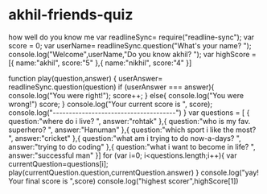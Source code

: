 # akhil-friends-quiz
 how well do you know me
 var readlineSync= require("readline-sync");
var score = 0;
var userName= readlineSync.question("What's your name? ");
console.log("Welcome",userName,"Do you know akhil? ");
var highScore = [{
  name:"akhil",
  score:"5"
},{
  name:"nikhil",
  score:"4"
}]

function play(question,answer) {
  userAnswer= readlineSync.question(question) 
  if (userAnswer === answer){
    console.log("You were right!");
    score++;
  } else{
    console.log("You were wrong!")
    score;
  }
  console.log("Your current score is ", score);
  console.log("--------------------------------------")
}
var questions = [ {
  question:"where do i live? ",
  answer:"rohtak"
},{
  question:"who is my fav. superhero? ",
  answer:"Hanuman"
},{
  question:"which sport i like the most? ",
  answer:"cricket"
},{
  question:"what am i trying to do now-a-days? ",
  answer:"trying to do coding"
},{
  question:"what i want to become in life? ",
  answer:"successful man"
}]
for (var i=0; i<questions.length;i++){
  var currentQuestion=questions[i];
  play(currentQuestion.question,currentQuestion.answer)
}
console.log("yay! Your final score is ",score)
console.log("highest scorer",highScore[1])
